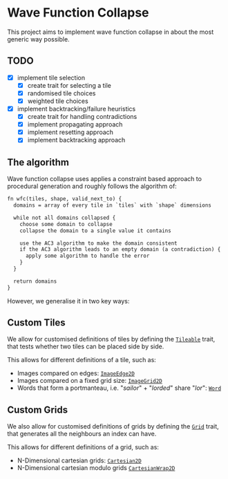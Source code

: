 # Wave Function Collapse

This project aims to implement wave function collapse in about the most generic way possible.

## TODO

- [x] implement tile selection
  - [x] create trait for selecting a tile
  - [x] randomised tile choices
  - [x] weighted tile choices
- [x] implement backtracking/failure heuristics
  - [x] create trait for handling contradictions
  - [x] implement propagating approach
  - [x] implement resetting approach
  - [x] implement backtracking approach

## The algorithm

Wave function collapse uses applies a constraint based approach to procedural generation and roughly follows the algorithm of:

```txt
fn wfc(tiles, shape, valid_next_to) {
  domains = array of every tile in `tiles` with `shape` dimensions

  while not all domains collapsed {
    choose some domain to collapse
    collapse the domain to a single value it contains

    use the AC3 algorithm to make the domain consistent
    if the AC3 algorithm leads to an empty domain (a contradiction) {
      apply some algorithm to handle the error
    }
  }

  return domains
}
```

However, we generalise it in two key ways:

## Custom Tiles

We allow for customised definitions of tiles by defining the [`Tileable`](src/tiles/mod.rs#L11) trait, that tests whether two tiles can be placed side by side.

This allows for different definitions of a tile, such as:

- Images compared on edges: [`ImageEdge2D`](src/tiles/image_2d.rs#L23)
- Images compared on a fixed grid size: [`ImageGrid2D`](src/tiles/image_2d.rs#L44)
- Words that form a portmanteau, i.e. "_sailor_" + "_lorded_" share "_lor_": [`Word`](src/tiles/custom/words.rs#L17)

## Custom Grids

We also allow for customised definitions of grids by defining the [`Grid`](src/grid/mod.rs#L15) trait, that generates all the neighbours an index can have.

This allows for different definitions of a grid, such as:

- N-Dimensional cartesian grids: [`Cartesian2D`](src/grid/cartesian_2d.rs#L3)
- N-Dimensional cartesian modulo grids [`CartesianWrap2D`](src/grid/cartesian_2d.rs#L17)
